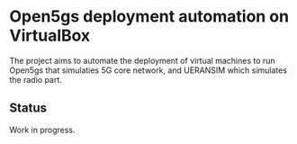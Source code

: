 # Open5gs deployment automation on VirtualBox
The project aims to automate the deployment of virtual machines
to run Open5gs that simulaties 5G core network, and UERANSIM which simulates the radio part.

## Status
Work in progress.

